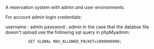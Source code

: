A reservation system with admin and user environments.

For account admin login credentials:

 username : admin
 password : admin
In the case that the databse file doesn't upload use the following sql query in phpMyadmin:

              SET GLOBAL MAX_ALLOWED_PACKET=1000000000;

